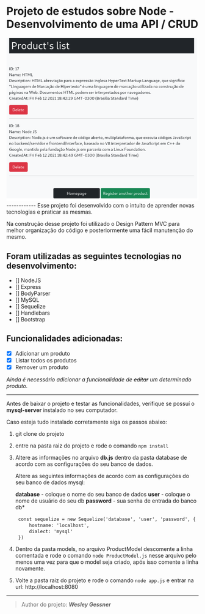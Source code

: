 # Projeto de estudos sobre Node - Desenvolvimento de uma API / CRUD

<img src="./images/api-product.png">
------------
Esse projeto foi desenvolvido com o intuito de aprender novas tecnologias e praticar as mesmas.

Na construção desse projeto foi utilizado o Design Pattern MVC para melhor organização do código e posteriormente uma fácil manutenção do mesmo. 


## Foram utilizadas as seguintes tecnologias no desenvolvimento:

- [] NodeJS
- [] Express
- [] BodyParser
- [] MySQL
- [] Sequelize
- [] Handlebars
- [] Bootstrap

## Funcionalidades adicionadas:

- [x] Adicionar um produto
- [x] Listar todos os produtos
- [x] Remover um produto

*Ainda é necessário adicionar a funcionalidade de ~~editar~~ um determinado produto.*

------------



Antes de baixar o projeto e testar as funcionalidades, verifique se possuí o **mysql-server** instalado no seu computador. 

Caso esteja tudo instalado corretamente siga os passos abaixo:

1. git clone do projeto

2.  entre na pasta raiz do projeto e rode o comando `npm install` 

3. Altere as informações no arquivo **db.js** dentro da pasta database de acordo com as configurações do seu banco de dados.

	Altere as seguintes informações de acordo com as configurações do seu banco de dados mysql:

	**database** - coloque o nome do seu banco de dados
	**user** - coloque o nome de usuário do seu db
	**password** - sua senha de entrada do banco db*

		const sequelize = new Sequelize('database', 'user', 'password', {
			hostname: 'localhost',
			dialect: 'mysql'
		})

4. Dentro da pasta models, no arquivo ProductModel descomente a linha comentada e rode o comando `node ProductModel.js` nesse arquivo pelo menos uma vez para que o model seja criado, após isso comente a linha novamente. 

5. Volte a pasta raiz do projeto e rode o comando `node app.js` e entrar na url: http://localhost:8080


------------


> Author do projeto: ***Wesley Gessner***
